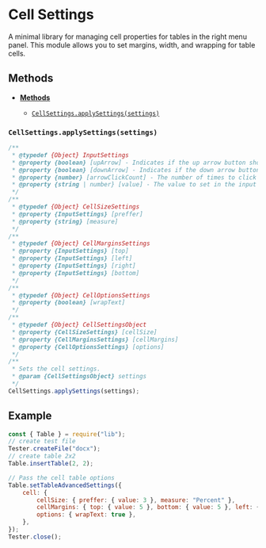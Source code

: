 # Cell Settings

A minimal library for managing cell properties for tables in the right menu panel. This module allows you to set margins, width, and wrapping for table cells.

## Methods

-   [**Methods**](#methods)

    -   [`CellSettings.applySettings(settings)`](#applysettingstableoption)

### `CellSettings.applySettings(settings)`

```javascript
/**
 * @typedef {Object} InputSettings
 * @property {boolean} [upArrow] - Indicates if the up arrow button should be clicked.
 * @property {boolean} [downArrow] - Indicates if the down arrow button should be clicked.
 * @property {number} [arrowClickCount] - The number of times to click the arrow buttons.
 * @property {string | number} [value] - The value to set in the input field.
 */
/**
 * @typedef {Object} CellSizeSettings
 * @property {InputSettings} [preffer]
 * @property {string} [measure]
 */
/**
 * @typedef {Object} CellMarginsSettings
 * @property {InputSettings} [top]
 * @property {InputSettings} [left]
 * @property {InputSettings} [right]
 * @property {InputSettings} [bottom]
 */
/**
 * @typedef {Object} CellOptionsSettings
 * @property {boolean} [wrapText]
 */
/**
 * @typedef {Object} CellSettingsObject
 * @property {CellSizeSettings} [cellSize]
 * @property {CellMarginsSettings} [cellMargins]
 * @property {CellOptionsSettings} [options]
 */
/**
 * Sets the cell settings.
 * @param {CellSettingsObject} settings
 */
CellSettings.applySettings(settings);
```

## Example

```javascript
const { Table } = require("lib");
// create test file
Tester.createFile("docx");
// create table 2x2
Table.insertTable(2, 2);

// Pass the cell table options
Table.setTableAdvancedSettings({
    cell: {
        cellSize: { preffer: { value: 3 }, measure: "Percent" },
        cellMargins: { top: { value: 5 }, bottom: { value: 5 }, left: { value: 5 }, right: { value: 5 } },
        options: { wrapText: true },
    },
});
Tester.close();
```
